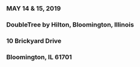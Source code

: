 ### MAY 14 & 15, 2019

### DoubleTree by Hilton, Bloomington, Illinois

### 10 Brickyard Drive

### Bloomington, IL 61701
